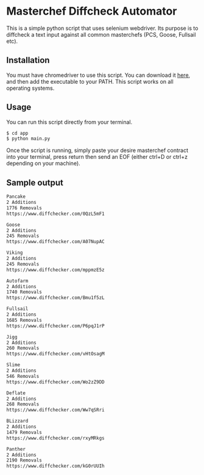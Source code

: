 # Masterchef Diffcheck Automator

This is a simple python script that uses selenium webdriver. Its purpose is to diffcheck a text input against all common masterchefs (PCS, Goose, Fullsail etc).

## Installation

You must have chromedriver to use this script. You can download it [here](https://chromedriver.chromium.org/downloads), and then add the executable to your PATH.
This script works on all operating systems.

## Usage

You can run this script directly from your terminal.

```bash
$ cd app
$ python main.py
```
Once the script is running, simply paste your desire masterchef contract into your terminal, press return then send an EOF (either ctrl+D or ctrl+z depending on your machine).

## Sample output

```bash
Pancake 
2 Additions
1776 Removals
https://www.diffchecker.com/0QzL5mF1

Goose 
2 Additions
245 Removals
https://www.diffchecker.com/A07NupAC

Viking 
2 Additions
245 Removals
https://www.diffchecker.com/mppmzE5z

Autofarm 
2 Additions
1740 Removals
https://www.diffchecker.com/Bmu1f5zL

Fullsail 
2 Additions
1685 Removals
https://www.diffchecker.com/P6pqJ1rP

Jigg 
2 Additions
260 Removals
https://www.diffchecker.com/vHtOsagM

Slime 
2 Additions
546 Removals
https://www.diffchecker.com/Wo2zZ9DD

Deflate 
2 Additions
268 Removals
https://www.diffchecker.com/Ww7qSRri

BLizzard 
2 Additions
1479 Removals
https://www.diffchecker.com/rxyMRkgs

Panther 
2 Additions
2190 Removals
https://www.diffchecker.com/kG0rUUIh
```
